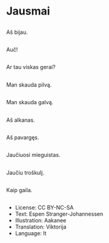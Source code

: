 # Jausmai

##
Aš bijau.

##
Auč!

##
Ar tau viskas gerai?

##
Man skauda pilvą.

##
Man skauda galvą.

##
Aš alkanas.

##
Aš pavargęs.

##
Jaučiuosi mieguistas.

##
Jaučiu troškulį.

##
Kaip gaila.

##
* License: CC BY-NC-SA
* Text: Espen Stranger-Johannessen
* Illustration: Aakanee
* Translation: Viktorija
* Language: lt
